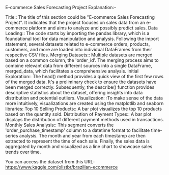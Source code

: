 E-commerce Sales Forecasting Project  Explanation:- 

Title::
The title of this section could be "E-commerce Sales Forecasting Project". It indicates that the project focuses on sales data from an e-commerce platform and aims to analyze and possibly predict sales.
Data Loading::
The code starts by importing the pandas library, which is a foundational tool for data manipulation and analysis. Following the import statement, several datasets related to e-commerce orders, products, customers, and more are loaded into individual DataFrames from their respective CSV files.
Merging Datasets::
Multiple datasets are merged based on a common column, the 'order_id'. The merging process aims to combine relevant data from different sources into a single DataFrame, merged_data, which facilitates a comprehensive analysis.
Initial Exploration::
The head() method provides a quick view of the first few rows of the merged data. It's a preliminary check to ensure the datasets have been merged correctly. Subsequently, the describe() function provides descriptive statistics about the dataset, offering insights into data distribution and potential outliers.
Visualization:
:To make sense of the data more intuitively, visualizations are created using the matplotlib and seaborn libraries:
Top 10 Selling Products::
A bar plot visualizes the top 10 products based on the quantity sold.
Distribution of Payment Types:: 
A bar plot displays the distribution of different payment methods used in transactions.
Monthly Sales Analysis::
This segment converts the 'order_purchase_timestamp' column to a datetime format to facilitate time-series analysis. The month and year from each timestamp are then extracted to represent the time of each sale. Finally, the sales data is aggregated by month and visualized as a line chart to showcase sales trends over time.

You can access the dataset from this URL-https://www.kaggle.com/olistbr/brazilian-ecommerce
